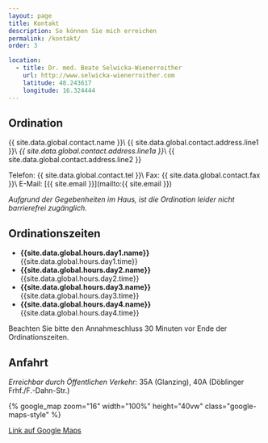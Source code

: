 ```yaml
---
layout: page
title: Kontakt
description: So können Sie mich erreichen
permalink: /kontakt/
order: 3

location:
  - title: Dr. med. Beate Selwicka-Wienerroither
    url: http://www.selwicka-wienerroither.com
    latitude: 48.243617
    longitude: 16.324444
---
```


## Ordination

{{ site.data.global.contact.name }}\\
{{ site.data.global.contact.address.line1 }}\\
_{{ site.data.global.contact.address.line1a }}_\\
{{ site.data.global.contact.address.line2 }}

Telefon:   {{ site.data.global.contact.tel }}\\
Fax:	{{ site.data.global.contact.fax }}\\
E-Mail:	[{{ site.email }}](mailto:{{ site.email }})

_Aufgrund der Gegebenheiten im Haus, ist die Ordination leider nicht
barrierefrei zugänglich._

## Ordinationszeiten

* **{{site.data.global.hours.day1.name}}** {{site.data.global.hours.day1.time}}
* **{{site.data.global.hours.day2.name}}** {{site.data.global.hours.day2.time}}
* **{{site.data.global.hours.day3.name}}** {{site.data.global.hours.day3.time}}
* **{{site.data.global.hours.day4.name}}** {{site.data.global.hours.day4.time}}

Beachten Sie bitte den Annahmeschluss 30 Minuten vor Ende der Ordinationszeiten.

## Anfahrt

_Erreichbar durch Öffentlichen Verkehr:_ 35A (Glanzing), 40A (Döblinger Frhf./F.-Dahn-Str.)

{% google_map zoom="16" width="100%" height="40vw" class="google-maps-style" %}

[Link auf Google Maps](https://goo.gl/maps/AbdcbWtxQzo)